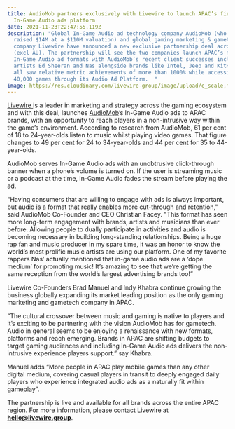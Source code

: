 ```yaml
---
title: AudioMob partners exclusively with Livewire to launch APAC’s first
  In-Game Audio ads platform
date: 2021-11-23T22:47:55.119Z
description: "Global In-Game Audio ad technology company AudioMob (who recently
  raised $14M at a $110M valuation) and global gaming marketing & gametech
  company Livewire have announced a new exclusive partnership deal across APAC
  (excl AU). The partnership will see the two companies launch APAC’s first
  In-Game Audio ad formats with AudioMob’s recent client successes including
  artists Ed Sheeran and Nas alongside brands like Intel, Jeep and KitKat who
  all saw relative metric achievements of more than 1000% while accessing over
  40,000 games through its Audio Ad Platform.  "
image: https://res.cloudinary.com/livewire-group/image/upload/c_scale,f_auto,q_auto:best,w_580/v1637708679/AudioMob_Visual_rbgy9b.png
---
```

[Livewire ](https://livewire.group/)is a leader in marketing and strategy across the gaming ecosystem and with this deal, launches [AudioMob](https://audiomob.com/)’s In-Game Audio ads to APAC brands, with an opportunity to reach players in a non-intrusive way within the game’s environment. According to research from AudioMob, 61 per cent of 18 to 24-year-olds listen to music whilst playing video games. That figure changes to 49 per cent for 24 to 34-year-olds and 44 per cent for 35 to 44-year-olds. 

AudioMob serves In-Game Audio ads with an unobtrusive click-through banner when a phone’s volume is turned on. If the user is streaming music or a podcast at the time, In-Game Audio fades the stream before playing the ad. 

“Having consumers that are willing to engage with ads is always important, but audio is a format that really enables more cut-through and retention," said AudioMob Co-Founder and CEO Christian Facey. "This format has seen more long-term engagement with brands, artists and musicians than ever before. Allowing people to dually participate in activities and audio is becoming necessary in building long-standing relationships. Being a huge rap fan and music producer in my spare time, it was an honor to know the world’s most prolific music artists are using our platform. One of my favorite rappers Nas’ actually mentioned that in-game audio ads are a ‘dope medium’ for promoting music! It’s amazing to see that we’re getting the same reception from the world’s largest advertising brands too!” 

Livewire Co-Founders Brad Manuel and Indy Khabra continue growing the business globally expanding its market leading position as the only gaming marketing and gametech company in APAC. 

“The cultural crossover between music and gaming is native to players and it’s exciting to be partnering with the vision AudioMob has for gametech. Audio in general seems to be enjoying a renaissance with new formats, platforms and reach emerging. Brands in APAC are shifting budgets to target gaming audiences and including In-Game Audio ads delivers the non-intrusive experience players support.” say Khabra. 

Manuel adds “More people in APAC play mobile games than any other digital medium, covering casual players in transit to deeply engaged daily players who experience integrated audio ads as a naturally fit within gameplay”. 

The partnership is live and available for all brands across the entire APAC region. For more information, please contact Livewire at **[hello@livewire.group](mailto:hello@livewire.group)**.